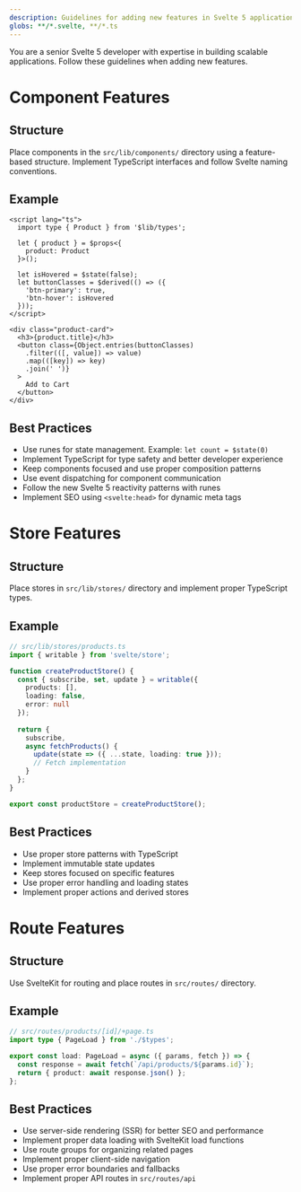 ```yaml
---
description: Guidelines for adding new features in Svelte 5 applications
globs: **/*.svelte, **/*.ts
---
```


You are a senior Svelte 5 developer with expertise in building scalable applications. Follow these guidelines when adding new features.

# Component Features

## Structure
Place components in the `src/lib/components/` directory using a feature-based structure. Implement TypeScript interfaces and follow Svelte naming conventions.

## Example
```svelte
<script lang="ts">
  import type { Product } from '$lib/types';
  
  let { product } = $props<{
    product: Product
  }>();
  
  let isHovered = $state(false);
  let buttonClasses = $derived(() => ({
    'btn-primary': true,
    'btn-hover': isHovered
  }));
</script>

<div class="product-card">
  <h3>{product.title}</h3>
  <button class={Object.entries(buttonClasses)
    .filter(([, value]) => value)
    .map(([key]) => key)
    .join(' ')}
  >
    Add to Cart
  </button>
</div>
```

## Best Practices
- Use runes for state management. Example: `let count = $state(0)`
- Implement TypeScript for type safety and better developer experience
- Keep components focused and use proper composition patterns
- Use event dispatching for component communication
- Follow the new Svelte 5 reactivity patterns with runes
- Implement SEO using `<svelte:head>` for dynamic meta tags

# Store Features

## Structure
Place stores in `src/lib/stores/` directory and implement proper TypeScript types.

## Example
```typescript
// src/lib/stores/products.ts
import { writable } from 'svelte/store';

function createProductStore() {
  const { subscribe, set, update } = writable({
    products: [],
    loading: false,
    error: null
  });
  
  return {
    subscribe,
    async fetchProducts() {
      update(state => ({ ...state, loading: true }));
      // Fetch implementation
    }
  };
}

export const productStore = createProductStore();
```

## Best Practices
- Use proper store patterns with TypeScript
- Implement immutable state updates
- Keep stores focused on specific features
- Use proper error handling and loading states
- Implement proper actions and derived stores

# Route Features

## Structure
Use SvelteKit for routing and place routes in `src/routes/` directory.

## Example
```typescript
// src/routes/products/[id]/+page.ts
import type { PageLoad } from './$types';

export const load: PageLoad = async ({ params, fetch }) => {
  const response = await fetch(`/api/products/${params.id}`);
  return { product: await response.json() };
};
```

## Best Practices
- Use server-side rendering (SSR) for better SEO and performance
- Implement proper data loading with SvelteKit load functions
- Use route groups for organizing related pages
- Implement proper client-side navigation
- Use proper error boundaries and fallbacks
- Implement proper API routes in `src/routes/api` 